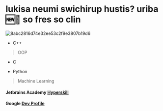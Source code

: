 # lukisa neumi swichirup hustis? uriba 🆕👖 so fres so clin
![8abc2816d74e32ee53c2f9e3807b19d6](https://github.com/ragav1n/ragav1n/assets/122728263/d3513072-69fc-42cd-ab56-cbf0349c8429)

- C++
> OOP

- C

- Python
> Machine Learning

#### Jetbrains Academy  [Hyperskill](https://hyperskill.org/profile/587003401)

#### Google  [Dev Profile](https://g.dev/ragav1)
